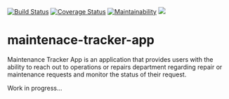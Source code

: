 [![Build Status](https://travis-ci.org/cwizard2011/maintenace-tracker-app.svg?branch=develop)](https://travis-ci.org/cwizard2011/maintenace-tracker-app)
[![Coverage Status](https://coveralls.io/repos/github/cwizard2011/maintenace-tracker-app/badge.svg)](https://coveralls.io/github/cwizard2011/maintenace-tracker-app)
[![Maintainability](https://api.codeclimate.com/v1/badges/bff176c8393b39668f7e/maintainability)](https://codeclimate.com/github/cwizard2011/maintenace-tracker-app/maintainability)
<a href="https://codeclimate.com/github/cwizard2011/maintenace-tracker-app/test_coverage"><img src="https://api.codeclimate.com/v1/badges/bff176c8393b39668f7e/test_coverage" /></a>

# maintenace-tracker-app
Maintenance Tracker App is an application that provides users with the ability to reach out to  operations or repairs department regarding repair or maintenance requests and monitor the  status of their request. 

Work in progress...
